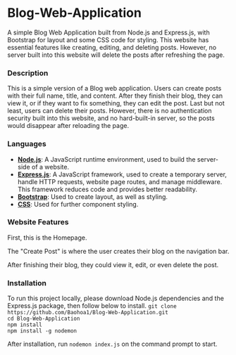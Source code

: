 # Blog-Web-Application

A simple Blog Web Application built from Node.js and Express.js, with Bootstrap for layout and some CSS code for styling. This website has essential features like creating, editing, and deleting posts. However, no server built into this website will delete the posts after refreshing the page.

### Description
This is a simple version of a Blog web application. Users can create posts with their full name, title, and content. After they finish their blog, they can view it, or if they want to fix something, they can edit the post. Last but not least, users can delete their posts. However, there is no authentication security built into this website, and no hard-built-in server, so the posts would disappear after reloading the page.

### Languages
* <ins>**Node.js**</ins>: A JavaScript runtime environment, used to build the server-side of a website.<br/>
* <ins>**Express.js**</ins>: A JavaScript framework, used to create a temporary server, handle HTTP requests, website page routes, and manage middleware. This framework reduces code and provides better readability.<br/>
* <ins>**Bootstrap**</ins>: Used to create layout, as well as styling.<br/>
* <ins>**CSS**</ins>: Used for further component styling.<br/>

### Website Features
First, this is the Homepage.

The "Create Post" is where the user creates their blog on the navigation bar.

After finishing their blog, they could view it, edit, or even delete the post.

### Installation

To run this project locally, please download Node.js dependencies and the Express.js package, then follow below to install.
`git clone https://github.com/Baohoa1/Blog-Web-Application.git` <br/>
`cd Blog-Web-Application` <br/>
`npm install` <br/>
`npm install -g nodemon` <br/>

After installation, run `nodemon index.js` on the command prompt to start.
